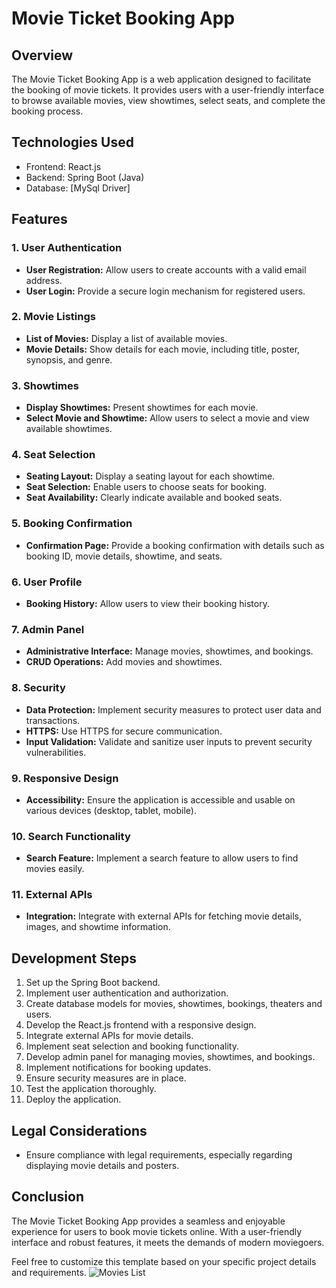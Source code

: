 # Movie Ticket Booking App

## Overview

The Movie Ticket Booking App is a web application designed to facilitate the booking of movie tickets. It provides users with a user-friendly interface to browse available movies, view showtimes, select seats, and complete the booking process.

## Technologies Used

- Frontend: React.js
- Backend: Spring Boot (Java)
- Database: [MySql Driver]

## Features

### 1. User Authentication

- **User Registration:** Allow users to create accounts with a valid email address.
- **User Login:** Provide a secure login mechanism for registered users.

### 2. Movie Listings

- **List of Movies:** Display a list of available movies.
- **Movie Details:** Show details for each movie, including title, poster, synopsis, and genre.

### 3. Showtimes

- **Display Showtimes:** Present showtimes for each movie.
- **Select Movie and Showtime:** Allow users to select a movie and view available showtimes.

### 4. Seat Selection

- **Seating Layout:** Display a seating layout for each showtime.
- **Seat Selection:** Enable users to choose seats for booking.
- **Seat Availability:** Clearly indicate available and booked seats.

### 5. Booking Confirmation

- **Confirmation Page:** Provide a booking confirmation with details such as booking ID, movie details, showtime, and seats.

### 6. User Profile

- **Booking History:** Allow users to view their booking history.

### 7. Admin Panel

- **Administrative Interface:** Manage movies, showtimes, and bookings.
- **CRUD Operations:** Add movies and showtimes.

### 8. Security

- **Data Protection:** Implement security measures to protect user data and transactions.
- **HTTPS:** Use HTTPS for secure communication.
- **Input Validation:** Validate and sanitize user inputs to prevent security vulnerabilities.

### 9. Responsive Design

- **Accessibility:** Ensure the application is accessible and usable on various devices (desktop, tablet, mobile).

### 10. Search Functionality

- **Search Feature:** Implement a search feature to allow users to find movies easily.

### 11. External APIs

- **Integration:** Integrate with external APIs for fetching movie details, images, and showtime information.



## Development Steps

1. Set up the Spring Boot backend.
2. Implement user authentication and authorization.
3. Create database models for movies, showtimes, bookings, theaters and users.
4. Develop the React.js frontend with a responsive design.
5. Integrate external APIs for movie details.
6. Implement seat selection and booking functionality.
7. Develop admin panel for managing movies, showtimes, and bookings.
8. Implement notifications for booking updates.
9. Ensure security measures are in place.
10. Test the application thoroughly.
11. Deploy the application.

## Legal Considerations

- Ensure compliance with legal requirements, especially regarding displaying movie details and posters.

## Conclusion

The Movie Ticket Booking App provides a seamless and enjoyable experience for users to book movie tickets online. With a user-friendly interface and robust features, it meets the demands of modern moviegoers.

Feel free to customize this template based on your specific project details and requirements.
![Movies List](https://github.com/DemonKing17/Book-My-Show/assets/95963664/fcb056fb-a0b3-45e1-a491-94002fa8d49e)

